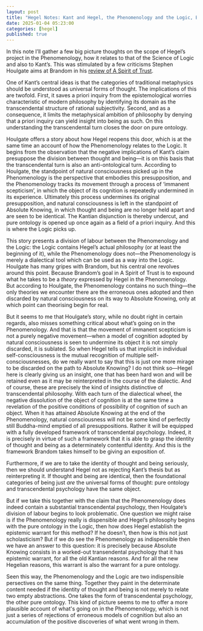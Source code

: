```yaml
---
layout: post
title: "Hegel Notes: Kant and Hegel, the Phenomenology and the Logic, Brandom and Houlgate"
date: 2025-01-04 05:23:00
categories: [hegel]
published: true
---
```


In this note I’ll gather a few big picture thoughts on the scope of Hegel’s project in the Phenomenology, how it relates to that of the Science of Logic and also to Kant’s. This was stimulated by a few criticisms Stephen Houlgate aims at Brandom in his [review of A Spirit of Trust](https://ndpr.nd.edu/reviews/a-spirit-of-trust-a-reading-of-hegels-phenomenology/).

One of Kant’s central ideas is that the categories of traditional metaphysics should be understood as universal forms of thought. The implications of this are twofold. First, it saves a priori inquiry from the epistemological worries characteristic of modern philosophy by identifying its domain as the transcendental structure of rational subjectivity. Second, and as a consequence, it limits the metaphysical ambition of philosophy by denying that a priori inquiry can yield insight into being as such. On this understanding the transcendental turn closes the door on pure ontology.

Houlgate offers a story about how Hegel reopens this door, which is at the same time an account of how the Phenomenology relates to the Logic. It begins from the observation that the negative implications of Kant’s claim presuppose the division between thought and being—it is on this basis that the transcendental turn is also an anti-ontological turn. According to Houlgate, the standpoint of natural consciousness picked up in the Phenomenology is the perspective that embodies this presupposition, and the Phenomenology tracks its movement through a process of ‘immanent scepticism’, in which the object of its cognition is repeatedly undermined in its experience. Ultimately this process undermines its original presupposition, and natural consciousness is left in the standpoint of Absolute Knowing, in which thought and being are no longer held apart and are seen to be identical. The Kantian disjunction is thereby undercut, and pure ontology is opened up once again as a field of a priori inquiry. And this is where the Logic picks up.

This story presents a division of labour between the Phenomenology and the Logic: the Logic contains Hegel’s actual philosophy (or at least the beginning of it), while the Phenomenology does not—the Phenomenology is merely a dialectical tool which can be used as a way into the Logic. Houlgate has many gripes with Brandom, but his central one revolves around this point. Because Brandom’s goal in A Spirit of Trust is to expound what he takes to be a _theory_ expressed by Hegel in the Phenomenology. But according to Houlgate, the Phenomenology contains no such thing—the only theories we encounter there are the erroneous ones adopted and then discarded by natural consciousness on its way to Absolute Knowing, only at which point can theorising begin for real.

But it seems to me that Houlgate’s story, while no doubt right in certain regards, also misses something critical about what’s going on in the Phenomenology. And that is that the movement of immanent scepticism is not a purely negative movement—when a model of cognition adopted by natural consciousness is seen to undermine its object it is not simply discarded, it is sublated. So when Hegel tells us that implicit in individual self-consciousness is the mutual recognition of multiple self-consciousnesses, do we really want to say that this is just one more mirage to be discarded on the path to Absolute Knowing? I do not think so—Hegel here is clearly giving us an insight, one that has been hard won and will be retained even as it may be reinterpreted in the course of the dialectic. And of course, these are precisely the kind of insights distinctive of transcendental philosophy. With each turn of the dialectical wheel, the negative dissolution of the object of cognition is at the same time a revelation of the positive conditions of possibility of cognition of such an object. When it has attained Absolute Knowing at the end of the Phenomenology, natural consciousness will not be some kind of perfectly still Buddha-mind emptied of all presuppositions. Rather it will be equipped with a fully developed framework of transcendental psychology. Indeed, it is precisely in virtue of such a framework that it is able to grasp the identity of thought and being as a determinately contentful identity. And this is the framework Brandom takes himself to be giving an exposition of.

Furthermore, if we are to take the identity of thought and being seriously, then we should understand Hegel not as rejecting Kant’s thesis but as reinterpreting it. If thought and being are identical, then the foundational categories of being just _are_ the universal forms of thought: pure ontology and transcendental psychology have the same object.

But if we take this together with the claim that the Phenomenology does indeed contain a substantial transcendental psychology, then Houlgate’s division of labour begins to look problematic. One question we might raise is if the Phenomenology really is dispensible and Hegel’s philosophy begins with the pure ontology in the Logic, then how does Hegel establish the epistemic warrant for this method? If he doesn’t, then how is this not just scholasticism? But if we do see the Phenomenology as indispensible then we have an answer to this question: it is precisely because Absolute Knowing consists in a worked-out transendental psychology that it has epistemic warrant, for all the old Kantian reasons. And for all the new Hegelian reasons, this warrant is also the warrant for a pure ontology.

Seen this way, the Phenomenology and the Logic are two indispensible persectives on the same thing. Together they paint in the determinate content needed if the identity of thought and being is not merely to relate two empty abstractions. One takes the form of transcendental psychology, the other pure ontology. This kind of picture seems to me to offer a more plausible account of what's going on in the Phenomenology, which is not just a series of rejections of erroneous models of cognition but also an accumulation of the positive discoveries of what went wrong in them. 

